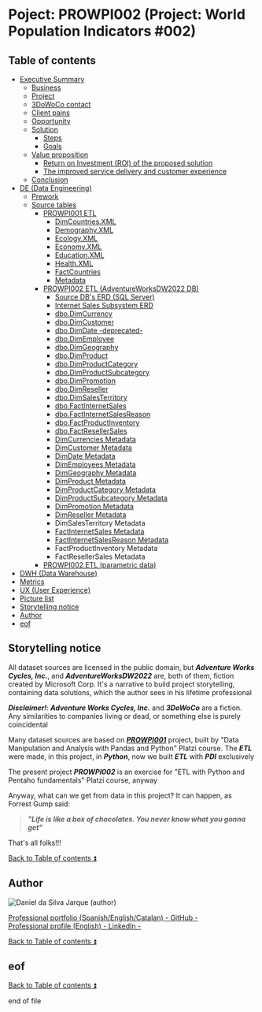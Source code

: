 # Poject: PROWPI002 (Project: World Population Indicators #002)

<!-- TOC -->
## Table of contents

<a id="table-of-contents"></a>

- [Executive Summary](docs/executive_summary.md)
    - [Business](docs/executive_summary.md#business)
    - [Project](docs/executive_summary.md#project)
    - [3DoWoCo contact](docs/executive_summary.md#3dowoco-contact)
    - [Client pains](docs/executive_summary.md#client-pains)
    - [Opportunity](docs/executive_summary.md#opportunity)
    - [Solution](docs/executive_summary.md#solution)
        - [Steps](docs/executive_summary.md#steps)
        - [Goals](docs/executive_summary.md#goals)
    - [Value proposition](docs/executive_summary.md#value-proposition)  
        - [Return on Investment (ROI) of the proposed solution](docs/executive_summary.md#return-on-investment-roi-of-the-proposed-solution)
        - [The improved service delivery and customer experience](docs/executive_summary.md#the-improved-service-delivery-and-customer-experience)  
    - [Conclusion](docs/executive_summary.md#conclusion)  
- [DE (Data Engineering)](#poject-prowpi002-project-world-population-indicators-002)  
    - [Prework](docs/prework.md)  
    - [Source tables](#poject-prowpi002-project-world-population-indicators-002)  
        - [PROWPI001 ETL](docs/prowpi001_etl.md)  
          - [DimCountries.XML](docs/DimCountries.XML.md)
          - [Demography.XML](docs/Demography.XML.md)  
          - [Ecology.XML](docs/Ecology.XML.md)  
          - [Economy.XML](docs/Economy.XML.md)  
          - [Education.XML](docs/Education.XML.md)  
          - [Health.XML](docs/Health.XML.md)  
          - [FactCountries](docs/FactCountries.md)  
          - [Metadata](docs/prowpi001_Metadata.md)  
        - [PROWPI002 ETL (AdventureWorksDW2022 DB)](docs/prowpi002_etl_adventureworksdw2022_db.md)  
          - [Source DB's ERD (SQL Server)](docs/Source_SQL_Server_DB.md)  
          - [Internet Sales Subsystem ERD](docs/Internet_Sales_Subsystem_ERD.md)  
          - [dbo.DimCurrency](docs/dbo.DimCurrency.md)  
          - [dbo.DimCustomer](docs/dbo.DimCustomer.md)    
          - [dbo.DimDate -deprecated-](docs/dbo.DimDate.md)  
          - [dbo.DimEmployee](docs/dbo.DimEmployee.md)  
          - [dbo.DimGeography](docs/dbo.DimGeography.md)    
          - [dbo.DimProduct](docs/dbo.DimProduct.md)  
          - [dbo.DimProductCategory](docs/dbo.DimProductCategory.md)  
          - [dbo.DimProductSubcategory](docs/dbo.DimProductSubcategory.md)  
          - [dbo.DimPromotion](docs/dbo.DimPromotion.md)  
          - [dbo.DimReseller](docs/dbo.DimReseller.md)  
          - [dbo.DimSalesTerritory](docs/dbo.DimSalesTerritory.md)  
          - [dbo.FactInternetSales](docs/dbo.FactInternetSales.md)  
          - [dbo.FactInternetSalesReason](docs/dbo.FactInternetSalesReason.md)  
          - [dbo.FactProductInventory](docs/dbo.FactProductInventory.md)  
          - [dbo.FactResellerSales](docs/dbo.FactResellerSales.md)  
          - [DimCurrencies Metadata](docs/DimCurrencies_Metadata.md)  
          - [DimCustomer Metadata](docs/DimCustomer_Metadata.md)  
          - [DimDate Metadata](docs/DimDate_Metadata.md)  
          - [DimEmployees Metadata](docs/DimEmployees_Metadata.md)  
          - [DimGeography Metadata](docs/DimGeography_Metadata.md) 
          - [DimProduct Metadata](docs/DimProduct_Metadata.md)  
          - [DimProductCategory Metadata](docs/DimProductCategory_Metadata.md)  
          - [DimProductSubcategory Metadata](docs/DimProductSubcategory_Metadata.md)  
          - [DimPromotion Metadata](docs/DimPromotion_Metadata.md)  
          - [DimReseller Metadata](docs/DimReseller_Metadata.md)  
          - DimSalesTerritory Metadata  
          - [FactInternetSales Metadata](docs/FactInternetSales_Metadata.md)  
          - [FactInternetSalesReason Metadata](docs/FactInternetSalesReason_Metadata.md)  
          - FactProductInventory Metadata  
          - FactResellerSales  Metadata  
        - [PROWPI002 ETL (parametric data)](docs/prowpi002_etl_parametric_data.md)  
- [DWH (Data Warehouse)](docs/dwh.md)
- [Metrics](docs/metrics.md)
- [UX (User Experience)](docs/ux.md)
- [Picture list](docs/pictures.md)
- [Storytelling notice](#storytelling-notice)
- [Author](#author)
- [eof](#eof)
<!-- /TOC -->

## Storytelling notice  

All dataset sources are licensed in the public domain, but **_Adventure Works Cycles, Inc._**, and **_AdventureWorksDW2022_** are, both of them, fiction created by Microsoft Corp. It's a narrative to build project storytelling, containing data solutions, which the author sees in his lifetime professional  

**_Disclaimer!_**: **_Adventure Works Cycles, Inc._** and **_3DoWoCo_** are a fiction. Any similarities to companies living or dead, or something else is purely coincidental  

Many dataset sources are based on [**_PROWPI001_**](https://github.com/ddasilva64/MTDPDN23001esp/blob/master/proyectos/PROWPI001.ipynb) project, built by "Data Manipulation and Analysis with Pandas and Python" Platzi course. The **_ETL_** were made, in this project, in **_Python_**, now we built **_ETL_** with **_PDI_** exclusively  

The present project **_PROWPI002_** is an exercise for "ETL with Python and Pentaho fundamentals" Platzi course, anyway  

Anyway, what can we get from data in this project? It can happen, as Forrest Gump said:  
> **_"Life is like a box of chocolates. You never know what you gonna get"_**  

That's all folks!!!  

[Back to Table of contents :arrow_double_up:](#table-of-contents)

## Author  

![Daniel da Silva Jarque (author)](https://i.imgur.com/2i0LPvN.png)

[Professional portfolio (Spanish/English/Catalan) - GitHub -](https://github.com/ddasilva64)\
[Professional profile (English) - LinkedIn -](https://linkedin.com/in/daniel-da-silva-jarque-863705206)

[Back to Table of contents :arrow_double_up:](#table-of-contents)

## eof

[Back to Table of contents :arrow_double_up:](#table-of-contents)

end of file